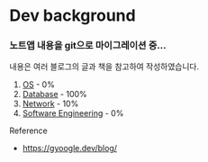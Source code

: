 # Dev background

### 노트앱 내용을 git으로 마이그레이션 중...  

내용은 여러 블로그의 글과 책을 참고하여 작성하였습니다.  

1. [OS](OS) - 0%
2. [Database](Database) - 100%
3. [Network](Network) - 10%
4. [Software Engineering](Software_Engineering) - 0%


Reference

- https://gyoogle.dev/blog/

